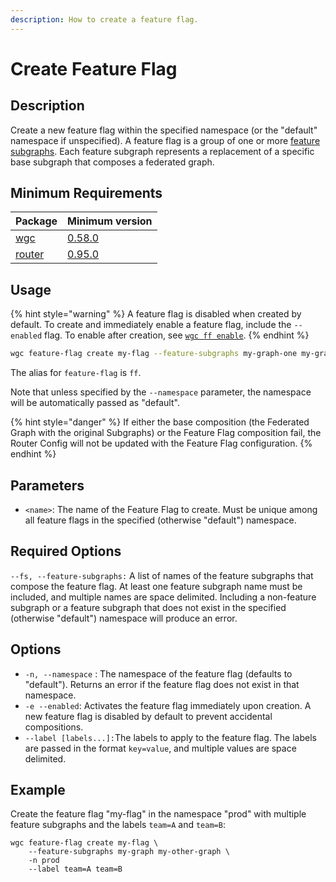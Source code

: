 ```yaml
---
description: How to create a feature flag.
---
```


# Create Feature Flag

## Description

Create a new feature flag within the specified namespace (or the "default" namespace if unspecified). A feature flag is a group of one or more [feature subgraphs](../feature-subgraph/). Each feature subgraph represents a replacement of a specific base subgraph that composes a federated graph.

## Minimum Requirements

| Package                         | Minimum version                                                                |
| ------------------------------- | ------------------------------------------------------------------------------ |
| [wgc](../intro.md)              | [0.58.0](https://github.com/wundergraph/cosmo/compare/wgc@0.57.7...wgc@0.58.0) |
| [router](../../router/intro.md) | [0.95.0](https://github.com/wundergraph/cosmo/releases/tag/router%400.95.0)    |

## Usage

{% hint style="warning" %}
A feature flag is disabled when created by default. To create and immediately enable a feature flag, include the `--enabled` flag. To enable after creation, see [`wgc ff enable`](enable-feature-flag.md).
{% endhint %}

```bash
wgc feature-flag create my-flag --feature-subgraphs my-graph-one my-graph-two
```

The alias for `feature-flag` is `ff`.

Note that unless specified by the `--namespace` parameter, the namespace will be automatically passed as "default".

{% hint style="danger" %}
If either the base composition (the Federated Graph with the original Subgraphs) or the Feature Flag composition fail, the Router Config will not be updated with the Feature Flag configuration.
{% endhint %}

## Parameters

* `<name>`: The name of the Feature Flag to create. Must be unique among all feature flags in the specified (otherwise "default") namespace.

## Required Options

`--fs, --feature-subgraphs:` A list of names of the feature subgraphs that compose the feature flag. At least one feature subgraph name must be included, and multiple names are space delimited. Including a non-feature subgraph or a feature subgraph that does not exist in the specified (otherwise "default") namespace will produce an error.&#x20;

## Options

* `-n, --namespace` : The namespace of the feature flag (defaults to "default"). Returns an error if the feature flag does not exist in that namespace.
* `-e --enabled`: Activates the feature flag immediately upon creation. A new feature flag is disabled by default to prevent accidental compositions.
* `--label [labels...]:`The labels to apply to the feature flag. The labels are passed in the format `key=value`, and multiple values are space delimited.

## Example

Create the feature flag "my-flag" in the namespace "prod" with multiple feature subgraphs and the labels `team=A` and `team=B`:

```shell
wgc feature-flag create my-flag \
    --feature-subgraphs my-graph my-other-graph \
    -n prod
    --label team=A team=B
```

